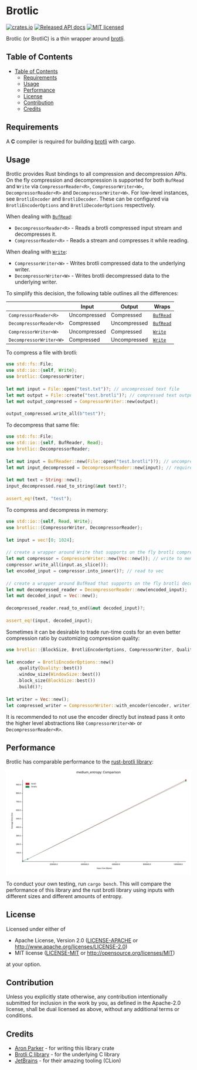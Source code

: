 # Brotlic

[![crates.io](https://img.shields.io/crates/v/brotlic.svg)](https://crates.io/crates/brotlic)
[![Released API docs](https://docs.rs/brotlic/badge.svg)](https://docs.rs/brotlic)
[![MIT licensed](https://img.shields.io/badge/license-MIT-blue.svg)](./LICENSE)

Brotlic (or BrotliC) is a thin wrapper around [brotli](https://github.com/google/brotli).

## Table of Contents
- [Table of Contents](#table-of-contents)
    - [Requirements](#requirements)
    - [Usage](#usage)
    - [Performance](#performance)
    - [License](#license)
    - [Contribution](#contribution)
    - [Credits](#Credits)

## Requirements

A __C__ compiler is required for building [brotli](https://github.com/google/brotli) with cargo.

## Usage

Brotlic provides Rust bindings to all compression and decompression APIs. On the fly compression and
decompression is supported for both `BufRead` and `Write` via `CompressorReader<R>`,
`CompressorWriter<W>`, `DecompressorReader<R>` and `DecompressorWriter<W>`. For low-level
instances, see `BrotliEncoder` and `BrotliDecoder`. These can be configured via
`BrotliEncoderOptions` and `BrotliDecoderOptions` respectively.

When dealing with [`BufRead`]:

* `DecompressorReader<R>` - Reads a brotli compressed input stream and decompresses it.
* `CompressorReader<R>` - Reads a stream and compresses it while reading.

When dealing with [`Write`]:

* `CompressorWriter<W>` - Writes brotli compressed data to the underlying writer.
* `DecompressorWriter<W>` - Writes brotli decompressed data to the underlying writer.

To simplify this decision, the following table outlines all the differences:

|                           | Input        | Output       | Wraps       |
|---------------------------|--------------|--------------|-------------|
| `CompressorReader<R>`     | Uncompressed | Compressed   | [`BufRead`] |
| `DecompressorReader<R>`   | Compressed   | Uncompressed | [`BufRead`] |
| `CompressorWriter<W>`     | Uncompressed | Compressed   | [`Write`]   |
| `DecompressorWriter<W>`   | Compressed   | Uncompressed | [`Write`]   |

[`BufRead`]: https://doc.rust-lang.org/std/io/trait.BufRead.html
[`Write`]: https://doc.rust-lang.org/std/io/trait.Write.html

To compress a file with brotli:

```rust
use std::fs::File;
use std::io::{self, Write};
use brotlic::CompressorWriter;

let mut input = File::open("test.txt")?; // uncompressed text file
let mut output = File::create("test.brotli")?; // compressed text output file
let mut output_compressed = CompressorWriter::new(output);

output_compressed.write_all(b"test")?;
```

To decompress that same file:

```rust
use std::fs::File;
use std::io::{self, BufReader, Read};
use brotlic::DecompressorReader;

let mut input = BufReader::new(File::open("test.brotli")?); // uncompressed text file
let mut input_decompressed = DecompressorReader::new(input); // requires BufRead

let mut text = String::new();
input_decompressed.read_to_string(&mut text)?;

assert_eq!(text, "test");
```

To compress and decompress in memory:

```rust
use std::io::{self, Read, Write};
use brotlic::{CompressorWriter, DecompressorReader};

let input = vec![0; 1024];

// create a wrapper around Write that supports on the fly brotli compression.
let mut compressor = CompressorWriter::new(Vec::new()); // write to memory
compressor.write_all(input.as_slice());
let encoded_input = compressor.into_inner()?; // read to vec

// create a wrapper around BufRead that supports on the fly brotli decompression.
let mut decompressed_reader = DecompressorReader::new(encoded_input);
let mut decoded_input = Vec::new();

decompressed_reader.read_to_end(&mut decoded_input)?;

assert_eq!(input, decoded_input);
```

Sometimes it can be desirable to trade run-time costs for an even better compression ratio by customizing compression quality:

```rust
use brotlic::{BlockSize, BrotliEncoderOptions, CompressorWriter, Quality, WindowSize};

let encoder = BrotliEncoderOptions::new()
    .quality(Quality::best())
    .window_size(WindowSize::best())
    .block_size(BlockSize::best())
    .build()?;

let writer = Vec::new();
let compressed_writer = CompressorWriter::with_encoder(encoder, writer);
```

It is recommended to not use the encoder directly but instead pass it onto the higher level
abstractions like `CompressorWriter<W>` or `DecompressorReader<R>`.

## Performance

Brotlic has comparable performance to the [rust-brotli library](https://github.com/dropbox/rust-brotli): 

<img src="./images/lines.svg" style="background-color: white">

To conduct your own testing, run `cargo bench`. This will compare the performance of this library and the rust brotli
library using inputs with different sizes and different amounts of entropy.

## License

Licensed under either of

* Apache License, Version 2.0
([LICENSE-APACHE](LICENSE-APACHE) or http://www.apache.org/licenses/LICENSE-2.0)
* MIT license
([LICENSE-MIT](LICENSE-MIT) or http://opensource.org/licenses/MIT)

at your option.

## Contribution

Unless you explicitly state otherwise, any contribution intentionally submitted
for inclusion in the work by you, as defined in the Apache-2.0 license, shall be
dual licensed as above, without any additional terms or conditions.

## Credits

* [Aron Parker](https://github.com/AronParker) - for writing this library crate
* [Brotli C library](https://github.com/google/brotli) - for the underlying C library
* [JetBrains](https://www.jetbrains.com/) - for their amazing tooling (CLion)
